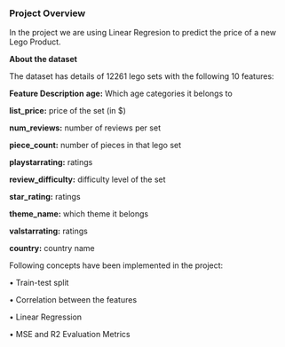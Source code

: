 ### Project Overview

 In the project we are using Linear Regresion to predict the price of a new Lego Product.

**About the dataset**

The dataset has details of 12261 lego sets with the following 10 features:

**Feature	Description**
**age:**	Which age categories it belongs to

**list_price:** price of the set (in $)

**num_reviews:**	 number of reviews per set

**piece_count:**	number of pieces in that lego set

**playstarrating:**  ratings

**review_difficulty:**	difficulty level of the set

**star_rating:**	ratings

**theme_name:**	which theme it belongs

**valstarrating:**	ratings

**country:**	country name


Following concepts have been implemented in the project:

•	Train-test split

•	Correlation between the features

•	Linear Regression

•	MSE and R2 Evaluation Metrics




